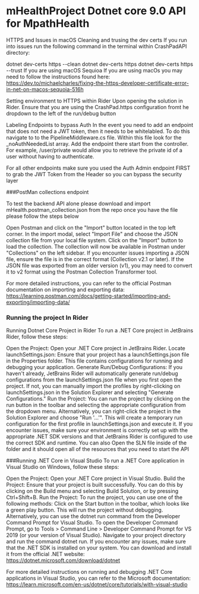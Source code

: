 # mHealthProject Dotnet core 9.0 API for MpathHealth
HTTPS and Issues in macOS
Cleaning and trusing the dev certs
If you run into issues run the following command in the terminal within CrashPadAPI directory:

dotnet dev-certs https --clean
dotnet dev-certs https
dotnet dev-certs https --trust
If you are using macOS Sequioa
If you are using macOs you may need to follow the instructions found here: https://dev.to/michaelcharles/fixing-the-https-developer-certificate-error-in-net-on-macos-sequoia-516h

Setting environment to HTTPS within Rider
Upon opening the solution in Rider. Ensure that you are using the CrashPad.https configuration fromt he dropdown to the left of the run/debug button

Labeling Endpoints to bypass Auth
In the event you need to add an endpoint that does not need a JWT token, then it needs to be whitelabled. To do this navigate to to the PipelineMiddleware.cs file. Within this file look for the _noAuthNeededList array. Add the endpoint there start from the controller. For example, /user/private would allow you to retrieve the private id of a user without having to authenticate.

For all other endpoints make sure you used the Auth Admin endpoint FIRST to grab the JWT Token from the Header  so you can bypass the security layer


###PostMan collections endpoint

To test the backend API alone please download and import mHealth.postman_collection.json from the  repo once you have the file please follow the steps below 

Open Postman and click on the "Import" button located in the top left corner.
In the import modal, select "Import File" and choose the JSON collection file from your local file system.
Click on the "Import" button to load the collection. The collection will now be available in Postman under "Collections" on the left sidebar.
If you encounter issues importing a JSON file, ensure the file is in the correct format (Collection v2.1 or later). If the JSON file was exported from an older version (v1), you may need to convert it to v2 format using the Postman Collection Transformer tool.

For more detailed instructions, you can refer to the official Postman documentation on importing and exporting data: https://learning.postman.com/docs/getting-started/importing-and-exporting/importing-data/




### Running the project In Rider
Running Dotnet Core Project in Rider
To run a .NET Core project in JetBrains Rider, follow these steps:

Open the Project: Open your .NET Core project in JetBrains Rider.
Locate launchSettings.json: Ensure that your project has a launchSettings.json file in the Properties folder. This file contains configurations for running and debugging your application.
Generate Run/Debug Configurations: If you haven't already, JetBrains Rider will automatically generate run/debug configurations from the launchSettings.json file when you first open the project. If not, you can manually import the profiles by right-clicking on launchSettings.json in the Solution Explorer and selecting "Generate Configurations."
Run the Project: You can run the project by clicking on the run button in the toolbar and selecting the appropriate configuration from the dropdown menu. Alternatively, you can right-click the project in the Solution Explorer and choose "Run '...'". This will create a temporary run configuration for the first profile in launchSettings.json and execute it.
If you encounter issues, make sure your environment is correctly set up with the appropriate .NET SDK versions and that JetBrains Rider is configured to use the correct SDK and runtime.
You can also Open the SLN file inside of the folder and it should open all of the resources that you need to start the API


###Running .NET Core in Visual Studio
To run a .NET Core application in Visual Studio on Windows, follow these steps:

Open the Project: Open your .NET Core project in Visual Studio.
Build the Project: Ensure that your project is built successfully. You can do this by clicking on the Build menu and selecting Build Solution, or by pressing Ctrl+Shift+B.
Run the Project: To run the project, you can use one of the following methods:
Click on the Start button in the toolbar, which looks like a green play button. This will run the project without debugging.
Alternatively, you can use the dotnet run command from the Developer Command Prompt for Visual Studio. To open the Developer Command Prompt, go to Tools > Command Line > Developer Command Prompt for VS 2019 (or your version of Visual Studio). Navigate to your project directory and run the command dotnet run.
If you encounter any issues, make sure that the .NET SDK is installed on your system. You can download and install it from the official .NET website: https://dotnet.microsoft.com/download/dotnet

For more detailed instructions on running and debugging .NET Core applications in Visual Studio, you can refer to the Microsoft documentation: https://learn.microsoft.com/en-us/dotnet/core/tutorials/with-visual-studio
